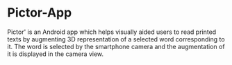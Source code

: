 # Pictor-App
Pictor' is an Android app which helps visually aided users to read printed texts by augmenting
3D representation of a selected word corresponding to it.
The word is selected by the smartphone camera and the augmentation of it is displayed in
the camera view.
